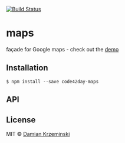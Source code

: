 [![Build Status][travis-image]][travis-url]

# maps

  façade for Google maps - check out the [demo](http://melitele.github.io/maps/)

## Installation

    $ npm install --save code42day-maps

## API



## License

  MIT © [Damian Krzeminski](https://pirxpilot.me)

[travis-url]: https://travis-ci.org/melitele/maps
[travis-image]: https://img.shields.io/travis/melitele/maps.svg
